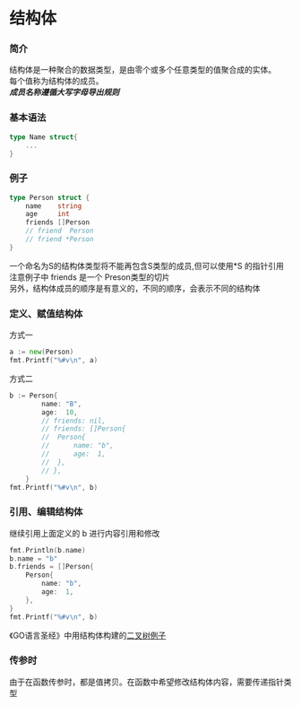 # 结构体
### 简介
结构体是一种聚合的数据类型，是由零个或多个任意类型的值聚合成的实体。  
每个值称为结构体的成员。  
***成员名称遵循大写字母导出规则***
### 基本语法
``` go
type Name struct{
    ...
}
```
### 例子
``` go
type Person struct {
	name    string
	age     int
    friends []Person
    // friend  Person
    // friend *Person
}
```
一个命名为S的结构体类型将不能再包含S类型的成员,但可以使用*S 的指针引用 
注意例子中 friends 是一个 Preson类型的切片  
另外，结构体成员的顺序是有意义的，不同的顺序，会表示不同的结构体
### 定义、赋值结构体
方式一
``` go
a := new(Person)
fmt.Printf("%#v\n", a)
```
方式二
``` go
b := Person{
		name: "B",
		age:  10,
		// friends: nil,
		// friends: []Person{
		// 	Person{
		// 		name: "b",
		// 		age:  1,
		// 	},
		// },
	}
fmt.Printf("%#v\n", b)
```
### 引用、编辑结构体
继续引用上面定义的 b 进行内容引用和修改
``` go
fmt.Println(b.name)
b.name = "b"
b.friends = []Person{
	Person{
		name: "b",
		age:  1,
	},
}
fmt.Printf("%#v\n", b)
```
《GO语言圣经》中用结构体构建的[二叉树例子](https://books.studygolang.com/gopl-zh/ch4/ch4-04.html)  

### 传参时
由于在函数传参时，都是值拷贝。在函数中希望修改结构体内容，需要传递指针类型
